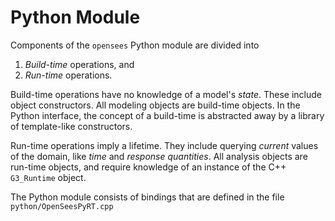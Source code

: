 # Python Module

Components of the `opensees` Python module are divided into

1. *Build-time* operations, and
2. *Run-time* operations.

Build-time operations have no knowledge of a model's *state*. These
include object constructors. All modeling objects are build-time objects.
In the Python interface, the concept of a build-time is abstracted away
by a library of template-like constructors.


Run-time operations imply a lifetime. They include querying *current*
values of the domain, like *time* and *response quantities*.
All analysis objects are run-time objects, and require knowledge of an
instance of the C++ `G3_Runtime` object.

The Python module consists of bindings that are defined
in the file `python/OpenSeesPyRT.cpp`

